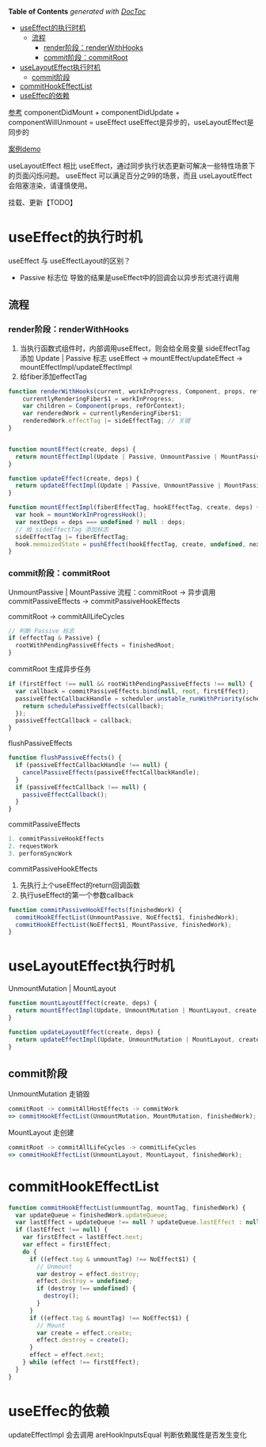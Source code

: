 <!-- START doctoc generated TOC please keep comment here to allow auto update -->
<!-- DON'T EDIT THIS SECTION, INSTEAD RE-RUN doctoc TO UPDATE -->
**Table of Contents**  *generated with [DocToc](https://github.com/thlorenz/doctoc)*

- [useEffect的执行时机](#useeffect%E7%9A%84%E6%89%A7%E8%A1%8C%E6%97%B6%E6%9C%BA)
  - [流程](#%E6%B5%81%E7%A8%8B)
    - [render阶段：renderWithHooks](#render%E9%98%B6%E6%AE%B5renderwithhooks)
    - [commit阶段：commitRoot](#commit%E9%98%B6%E6%AE%B5commitroot)
- [useLayoutEffect执行时机](#uselayouteffect%E6%89%A7%E8%A1%8C%E6%97%B6%E6%9C%BA)
  - [commit阶段](#commit%E9%98%B6%E6%AE%B5)
- [commitHookEffectList](#commithookeffectlist)
- [useEffec的依赖](#useeffec%E7%9A%84%E4%BE%9D%E8%B5%96)

<!-- END doctoc generated TOC please keep comment here to allow auto update -->

[参考](https://juejin.im/post/6844904175579447304)
 componentDidMount + componentDidUpdate + componentWillUnmount = useEffect
useEffect是异步的，useLayoutEffect是同步的

[案例demo](https://juejin.im/post/6844904008402862094)

useLayoutEffect 相比 useEffect，通过同步执行状态更新可解决一些特性场景下的页面闪烁问题。
useEffect 可以满足百分之99的场景，而且 useLayoutEffect 会阻塞渲染，请谨慎使用。

挂载、更新【TODO】

# useEffect的执行时机
useEffect 与 useEffectLayout的区别？
- Passive 标志位 导致的结果是useEffect中的回调会以异步形式进行调用

## 流程
### render阶段：renderWithHooks
1. 当执行函数式组件时，内部调用useEffect，则会给全局变量  sideEffectTag 添加 Update | Passive 标志
     useEffect -> mountEffect/updateEffect -> mountEffectImpl/updateEffectImpl
2. 给fiber添加effectTag
```javascript
function renderWithHooks(current, workInProgress, Component, props, refOrContext, nextRenderExpirationTime) {
    currentlyRenderingFiber$1 = workInProgress;
    var children = Component(props, refOrContext); 
    var renderedWork = currentlyRenderingFiber$1;
    renderedWork.effectTag |= sideEffectTag; // 关键
}


function mountEffect(create, deps) {
  return mountEffectImpl(Update | Passive, UnmountPassive | MountPassive, create, deps);
}

function updateEffect(create, deps) {
  return updateEffectImpl(Update | Passive, UnmountPassive | MountPassive, create, deps);
}

function mountEffectImpl(fiberEffectTag, hookEffectTag, create, deps) {
  var hook = mountWorkInProgressHook();
  var nextDeps = deps === undefined ? null : deps;
  // 给 sideEffectTag 添加标志
  sideEffectTag |= fiberEffectTag;
  hook.memoizedState = pushEffect(hookEffectTag, create, undefined, nextDeps);
}
```

### commit阶段：commitRoot
UnmountPassive | MountPassive
流程：commitRoot -> 异步调用 commitPassiveEffects -> commitPassiveHookEffects

commitRoot -> commitAllLifeCycles 
```javascript
// 判断 Passive 标志
if (effectTag & Passive) {
  rootWithPendingPassiveEffects = finishedRoot;
}
```

commitRoot 生成异步任务
```javascript
if (firstEffect !== null && rootWithPendingPassiveEffects !== null) { 
  var callback = commitPassiveEffects.bind(null, root, firstEffect); 
  passiveEffectCallbackHandle = scheduler.unstable_runWithPriority(scheduler.unstable_NormalPriority, function () {
    return schedulePassiveEffects(callback);
  });
  passiveEffectCallback = callback;
}
```

flushPassiveEffects
```javascript
function flushPassiveEffects() {
  if (passiveEffectCallbackHandle !== null) {
    cancelPassiveEffects(passiveEffectCallbackHandle);
  }
  if (passiveEffectCallback !== null) { 
    passiveEffectCallback();
  }
}
```

commitPassiveEffects
```javascript
1. commitPassiveHookEffects
2. requestWork
3. performSyncWork
```

commitPassiveHookEffects 
1. 先执行上个useEffect的return回调函数
2. 执行useEffect的第一个参数callback
```javascript
function commitPassiveHookEffects(finishedWork) {
  commitHookEffectList(UnmountPassive, NoEffect$1, finishedWork);
  commitHookEffectList(NoEffect$1, MountPassive, finishedWork);
}
```


# useLayoutEffect执行时机  
UnmountMutation | MountLayout
```javascript
function mountLayoutEffect(create, deps) {
  return mountEffectImpl(Update, UnmountMutation | MountLayout, create, deps);
}

function updateLayoutEffect(create, deps) {
  return updateEffectImpl(Update, UnmountMutation | MountLayout, create, deps);
}
```

## commit阶段
UnmountMutation 走销毁
```javascript
commitRoot -> commitAllHostEffects -> commitWork
=> commitHookEffectList(UnmountMutation, MountMutation, finishedWork);  
```

MountLayout 走创建
```javascript
commitRoot -> commitAllLifeCycles -> commitLifeCycles
=> commitHookEffectList(UnmountLayout, MountLayout, finishedWork);  
```

# commitHookEffectList
```javascript
function commitHookEffectList(unmountTag, mountTag, finishedWork) {
  var updateQueue = finishedWork.updateQueue;
  var lastEffect = updateQueue !== null ? updateQueue.lastEffect : null;
  if (lastEffect !== null) {
    var firstEffect = lastEffect.next;
    var effect = firstEffect;
    do {
      if ((effect.tag & unmountTag) !== NoEffect$1) {
        // Unmount
        var destroy = effect.destroy;
        effect.destroy = undefined;
        if (destroy !== undefined) {
          destroy();
        }
      }
      if ((effect.tag & mountTag) !== NoEffect$1) {
        // Mount
        var create = effect.create;
        effect.destroy = create(); 
      }
      effect = effect.next;
    } while (effect !== firstEffect);
  }
}
```


# useEffec的依赖
updateEffectImpl 会去调用 areHookInputsEqual 判断依赖属性是否发生变化




